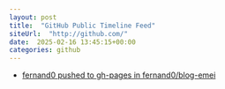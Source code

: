 ```yaml
---
layout: post
title:  "GitHub Public Timeline Feed"
siteUrl:  "http://github.com/"
date:  2025-02-16 13:45:15+00:00
categories: github
---
```

*  [fernand0 pushed to gh-pages in fernand0/blog-emei](https://github.com/fernand0/blog-emei/compare/1fe2c0bf10...7f42e283c2)
